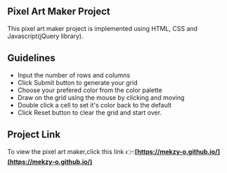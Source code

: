 ## Pixel Art Maker Project
This pixel art maker project is implemented using HTML, CSS and Javascript(jQuery library).

## Guidelines
- Input the number of rows and columns
- Click Submit button to generate your grid
- Choose your prefered color from the color palette
- Draw on the grid using the mouse by clicking and moving
- Double click a cell to set it's color back to the default
- Click Reset button to clear the grid and start over.

## Project Link
To view the pixel art maker,click this link :point_right::**[https://mekzy-o.github.io/](https://mekzy-o.github.io/)**
